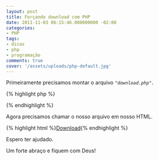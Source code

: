 ```yaml
---
layout: post
title: Forçando download com PHP
date: 2011-11-03 06:15:46.000000000 -02:00
categories:
- PHP
tags:
- dicas
- php
- programação
comments: true
cover: '/assets/uploads/php-default.jpg'
---
```



Primeiramente precisamos montar o arquivo <em><code>"download.php".</code></em>

{% highlight php %}
<?php
  $file = $_GET['arquivo'];
  header("Content-Type: application/save");
  header("Content-Length:".filesize($file));
  header('Content-Disposition: attachment; filename="' . $file . '"');
  header("Content-Transfer-Encoding: binary");
  header('Expires: 0');
  header('Pragma: no-cache');
  $fp = fopen("$file", "r");
  fpassthru($fp);
  fclose($fp);
?>
{% endhighlight %}


Agora precisamos chamar o nosso arquivo em nosso HTML.

{% highlight html %}<a href="download.php?arquivo=aula.pdf">Download</a>{% endhighlight %}

Espero ter ajudado.

Um forte abraço e fiquem com Deus!

